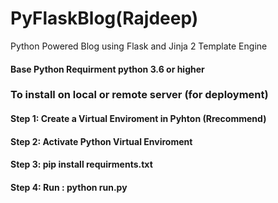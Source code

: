 # PyFlaskBlog(Rajdeep)
Python Powered Blog using Flask and Jinja 2 Template Engine

#### Base Python Requirment python 3.6 or higher

### To install on local or remote server (for deployment)
#### Step 1: Create a Virtual Enviroment in Pyhton (Rrecommend)
#### Step 2: Activate Python Virtual Enviroment
#### Step 3: pip install requirments.txt
#### Step 4: Run : python run.py
    

